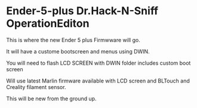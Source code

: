 # Ender-5-plus Dr.Hack-N-Sniff OperationEditon
This is where the new Ender 5 plus Firmwware will go.

It will have a custome bootscreen and menus using DWIN. 

You will need to flash LCD SCREEN with DWIN folder includes custom boot screen

Will use latest Marlin firmware available with LCD screen and BLTouch and Creality filament sensor.

This will be new from the ground up.
